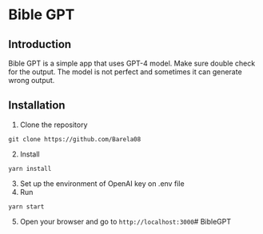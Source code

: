 # Bible GPT

## Introduction

Bible GPT is a simple app that uses GPT-4 model. Make sure double check for the output. The model is not perfect and sometimes it can generate wrong output. 

## Installation

1. Clone the repository
```
git clone https://github.com/Barela08
```
2. Install
```
yarn install
```
3. Set up the environment of OpenAI key on .env file
4. Run
```
yarn start
```
5. Open your browser and go to `http://localhost:3000`#   B i b l e G P T  
 